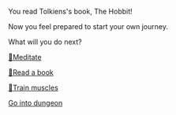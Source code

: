 You read Tolkiens's book, The Hobbit!

Now you feel prepared to start your own journey.

What will you do next?

[🧘Meditate](1-1A.md)

[📖Read a book](1-1B.md)

[💪Train muscles](0-1A.md)

[Go into dungeon](../1/2.md)
